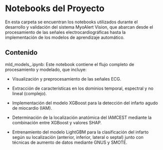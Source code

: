 # Notebooks del Proyecto

En esta carpeta se encuentran los notebooks utilizados durante el desarrollo y validación del sistema MyoAlert Vision, que abarcan desde el procesamiento de las señales electrocardiográficas hasta la implementación de los modelos de aprendizaje automático.

## Contenido

mld_models_.ipynb: Este notebook contiene el flujo completo de procesamiento y modelado, que incluye:

- Visualización y preprocesamiento de las señales ECG.

- Extracción de características en los dominios temporal, espectral y no lineal (complejo).

- Implementación del modelo XGBoost para la detección del infarto agudo de miocardio (IAM).

- Determinación de la localización anatómica del IAMCEST mediante la combinación entre XGBoost y valores SHAP.

- Entrenamiento del modelo LightGBM para la clasificación del infarto según su localización (anterior, inferior, lateral o septal) junto con técnicas de aumento de datos mediante GNUS y SMOTE.
